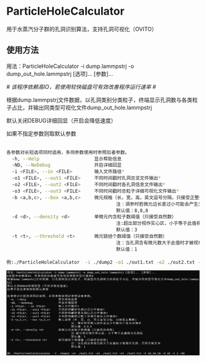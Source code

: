 # ParticleHoleCalculator

用于水蒸汽分子群的孔洞识别算法，支持孔洞可视化（OVITO）

## 使用方法

用法：ParticleHoleCalculator -i dump.lammpstrj -o dump_out_hole.lammpstrj [选项]... [参数]...

*# 该程序依赖高IO，若使用较快磁盘可有效改善程序运行速率 #*

根据dump.lammpstrj文件数据，以孔洞类别分类粒子，终端显示孔洞数与各类粒子占比，并输出同类型可视化文件dump_out_hole.lammpstrj

默认关闭DEBUG详细回显（开启会降低速度）

如果不指定参数则取默认参数

```bash

各参数对长短选项同时适用，多同参数使用时参照后者参数。
  -h, --Help                    显示帮助信息
  -ND, --NoDebug                开启详细回显
  -i <FILE>, --in <FILE>        输入文件路径*
  -o1 <FILE>, --out1 <FILE>     不同时间戳时孔洞总览文件输出*
  -o2 <FILE>, --out2 <FILE>     不同时间戳时各孔洞信息文件输出*
  -o3 <FILE>, --out3 <FILE>     不同时间戳时总粒子详细可视化文件输出*
  -b <a,b,c>, --box <a,b,c>     微元规格（长，宽，高，英文逗号分隔，只接受正整数）
                                        注：调参时若微元边长差过小可能会产生无效调参
                                        默认值：8,8,8
  -d <d>, --density <d>         单微元内含粒子数阈值（只接受自然数）
                                        注:超出部分视作实心区，小于等于此值视为孔洞区
                                        默认值：3
  -t <t>, --threshold <t>       微元链结个数阈值（只接受自然数）
                                        注：当孔洞含有微元数大于此值时才被视作孔洞，否则会被丢弃
                                        默认值：1

例:./ParticleHoleCalculator  -i ./dump2 -o1 ./out1.txt -o2 ./out2.txt -o3 ./out3.txt -b 10,10,10 -d 20 -t 2 -ND```

```

![preview](./image/cdf27328a844c582267e0f68b5c0a449.png)
